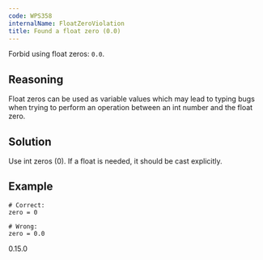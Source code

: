 ```yaml
---
code: WPS358
internalName: FloatZeroViolation
title: Found a float zero (0.0)
---
```


Forbid using float zeros: `0.0`.

## Reasoning
Float zeros can be used as variable values which may lead to typing
bugs when trying to perform an operation between an int number and
the float zero.

## Solution
Use int zeros (0). If a float is needed, it should be cast
explicitly.

## Example

    # Correct:
    zero = 0
    
    # Wrong:
    zero = 0.0

<div class="versionadded">

0.15.0

</div>